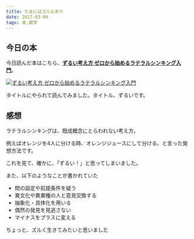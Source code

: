 ```yaml
---
title: たまにはズルもあり
date: 2017-03-09
tags: 本,雑学
---
```


## 今日の本
今日読んだ本はこちら、<a href="http://amzn.to/2lG03ow" blank="_target"><b>ずるい考え方 ゼロから始めるラテラルシンキング入門</b></a>。

<a href="http://amzn.to/2lG03ow" blank="_target"><img src="/xushengbo/posts/201703/09.jpg" class="w200 mt20 mb20 m-c d-b" alt="ずるい考え方 ゼロから始めるラテラルシンキング入門"></a>

タイトルにやられて読んでみました。タイトル、ずるいです。

## 感想

ラテラルシンキングは、既成概念にとらわれない考え方。

例えばオレンジを4人に分ける時、オレンジジュースにして分ける、と言った発想方法です。

これを見て、確かに、「ずるい！」と思ってしまいました。

また、以下のようなことが書かれていた

- 問の設定や前提条件を疑う
- 異文化や異業種の人と意見交換する
- 抽象化・具体化を用いる
- 偶然の発見を見逃さない
- マイナスをプラスに変える

ちょっと、ズルく生きてみたいと思いました
